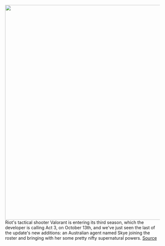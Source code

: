 <img src='https://cdn.vox-cdn.com/thumbor/BP0rcWh2iQ2knChsTcG7XnV3pss=/0x0:3000x1800/1200x800/filters:focal(1135x869:1615x1349)/cdn.vox-cdn.com/uploads/chorus_image/image/67608118/SKYE_KEYART.0.jpg' width='700px' /><br/>
Riot's tactical shooter Valorant is entering its third season, which the developer is calling Act 3, on October 13th, and we've just seen the last of the update's new additions: an Australian agent named Skye joining the roster and bringing with her some pretty nifty supernatural powers.
<a href='https://www.theverge.com/2020/10/9/21509294/valorant-act-3-skye-new-agent-icebox-map-features-release-date'> Source <a/>